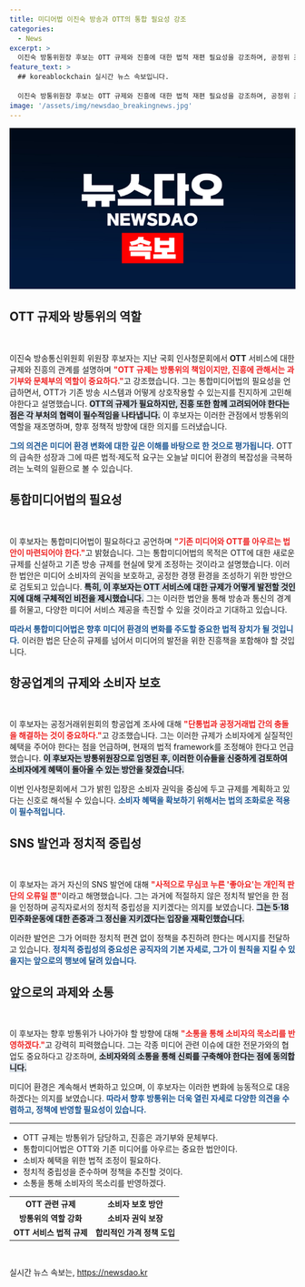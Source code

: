 ```yaml
---
title: 미디어법 이진숙 방송과 OTT의 통합 필요성 강조
categories:
  - News
excerpt: >
  이진숙 방통위원장 후보는 OTT 규제와 진흥에 대한 법적 재편 필요성을 강조하며, 공정위 조사에 대해서는 소비자 혜택을 최우선으로 하겠다고 밝혔습니다. SNS 발언 논란에도 공식 사과하며 정치적 중립을 다짐했습니다.
feature_text: >
  ## koreablockchain 실시간 뉴스 속보입니다.

  이진숙 방통위원장 후보는 OTT 규제와 진흥에 대한 법적 재편 필요성을 강조하며, 공정위 조사에 대해서는 소비자 혜택을 최우선으로 하겠다고 밝혔습니다. SNS 발언 논란에도 공식 사과하며 정치적 중립을 다짐했습니다.
image: '/assets/img/newsdao_breakingnews.jpg'
---
```


<p><img src="/assets/img/newsdao_breakingnews.jpg" alt="koreablockchain 속보" /></p>

<h2 data-ke-size="size26">OTT 규제와 방통위의 역할</h2>

<p data-ke-size="size16">&nbsp;</p>

<p>이진숙 방송통신위원회 위원장 후보자는 지난 국회 인사청문회에서 <strong>OTT</strong> 서비스에 대한 규제와 진흥의 관계를 설명하며 <b><span style="color: #ee2323;">"OTT 규제는 방통위의 책임이지만, 진흥에 관해서는 과기부와 문체부의 역할이 중요하다."</span></b>고 강조했습니다. 그는 통합미디어법의 필요성을 언급하면서, OTT가 기존 방송 시스템과 어떻게 상호작용할 수 있는지를 진지하게 고민해야한다고 설명했습니다. <b><span style="background-color: #21538527;">OTT의 규제가 필요하지만, 진흥 또한 함께 고려되어야 한다는 점은 각 부처의 협력이 필수적임을 나타냅니다.</span></b> 이 후보자는 이러한 관점에서 방통위의 역할을 재조명하며, 향후 정책적 방향에 대한 의지를 드러냈습니다. </p>

<p><b><span style="color: #1a5490;">그의 의견은 미디어 환경 변화에 대한 깊은 이해를 바탕으로 한 것으로 평가됩니다.</span></b> OTT의 급속한 성장과 그에 따른 법적·제도적 요구는 오늘날 미디어 환경의 복잡성을 극복하려는 노력의 일환으로 볼 수 있습니다.</p>

<h2 data-ke-size="size26">통합미디어법의 필요성</h2>

<p data-ke-size="size16">&nbsp;</p>

<p>이 후보자는 통합미디어법이 필요하다고 공언하며 <b><span style="color: #ee2323;">"기존 미디어와 OTT를 아우르는 법안이 마련되어야 한다."</span></b>고 밝혔습니다. 그는 통합미디어법의 목적은 OTT에 대한 새로운 규제를 신설하고 기존 방송 규제를 현실에 맞게 조정하는 것이라고 설명했습니다. 이러한 법안은 미디어 소비자의 권익을 보호하고, 공정한 경쟁 환경을 조성하기 위한 방안으로 검토되고 있습니다. <b><span style="background-color: #21538527;">특히, 이 후보자는 OTT 서비스에 대한 규제가 어떻게 발전할 것인지에 대해 구체적인 비전을 제시했습니다.</span></b> 그는 이러한 법안을 통해 방송과 통신의 경계를 허물고, 다양한 미디어 서비스 제공을 촉진할 수 있을 것이라고 기대하고 있습니다. </p>

<p><b><span style="color: #1a5490;">따라서 통합미디어법은 향후 미디어 환경의 변화를 주도할 중요한 법적 장치가 될 것입니다.</span></b> 이러한 법은 단순히 규제를 넘어서 미디어의 발전을 위한 진흥책을 포함해야 할 것입니다.</p>

<h2 data-ke-size="size26">항공업계의 규제와 소비자 보호</h2>

<p data-ke-size="size16">&nbsp;</p>

<p>이 후보자는 공정거래위원회의 항공업계 조사에 대해 <b><span style="color: #ee2323;">"단통법과 공정거래법 간의 충돌을 해결하는 것이 중요하다."</span></b>고 강조했습니다. 그는 이러한 규제가 소비자에게 실질적인 혜택을 주어야 한다는 점을 언급하며, 현재의 법적 framework를 조정해야 한다고 언급했습니다. <b><span style="background-color: #21538527;">이 후보자는 방통위원장으로 임명된 후, 이러한 이슈들을 신중하게 검토하여 소비자에게 혜택이 돌아올 수 있는 방안을 찾겠습니다.</span></b> </p>

<p>이번 인사청문회에서 그가 밝힌 입장은 소비자 권익을 중심에 두고 규제를 계획하고 있다는 신호로 해석될 수 있습니다. <b><span style="color: #1a5490;">소비자 혜택을 확보하기 위해서는 법의 조화로운 적용이 필수적입니다.</span></b></p>

<h2 data-ke-size="size26">SNS 발언과 정치적 중립성</h2>

<p data-ke-size="size16">&nbsp;</p>

<p>이 후보자는 과거 자신의 SNS 발언에 대해 <b><span style="color: #ee2323;">"사적으로 무심코 누른 '좋아요'는 개인적 판단의 오류일 뿐"</span></b>이라고 해명했습니다. 그는 과거에 적절하지 않은 정치적 발언을 한 점을 인정하며 공직자로서의 정치적 중립성을 지키겠다는 의지를 보였습니다. <b><span style="background-color: #21538527;">그는 5·18민주화운동에 대한 존중과 그 정신을 지키겠다는 입장을 재확인했습니다.</span></b></p>

<p>이러한 발언은 그가 어떠한 정치적 편견 없이 정책을 추진하려 한다는 메시지를 전달하고 있습니다. <b><span style="color: #1a5490;">정치적 중립성의 중요성은 공직자의 기본 자세로, 그가 이 원칙을 지킬 수 있을지는 앞으로의 행보에 달려 있습니다.</span></b></p>

<h2 data-ke-size="size26">앞으로의 과제와 소통</h2>

<p data-ke-size="size16">&nbsp;</p>

<p>이 후보자는 향후 방통위가 나아가야 할 방향에 대해 <b><span style="color: #ee2323;">"소통을 통해 소비자의 목소리를 반영하겠다."</span></b>고 강력히 피력했습니다. 그는 각종 미디어 관련 이슈에 대한 전문가와의 협업도 중요하다고 강조하며, <b><span style="background-color: #21538527;">소비자와의 소통을 통해 신뢰를 구축해야 한다는 점에 동의합니다.</span></b> </p>

<p>미디어 환경은 계속해서 변화하고 있으며, 이 후보자는 이러한 변화에 능동적으로 대응하겠다는 의지를 보였습니다. <b><span style="color: #1a5490;">따라서 향후 방통위는 더욱 열린 자세로 다양한 의견을 수렴하고, 정책에 반영할 필요성이 있습니다.</span></b></p>

<hr>

<ul>
    <li>OTT 규제는 방통위가 담당하고, 진흥은 과기부와 문체부다.</li>
    <li>통합미디어법은 OTT와 기존 미디어를 아우르는 중요한 법안이다.</li>
    <li>소비자 혜택을 위한 법적 조정이 필요하다.</li>
    <li>정치적 중립성을 준수하며 정책을 추진할 것이다.</li>
    <li>소통을 통해 소비자의 목소리를 반영하겠다.</li>
</ul>

<table style="width: 100%;">
    <tr>
        <td style="text-align: center; height: 17px;"><b>OTT 관련 규제</b></td>
        <td style="text-align: center; height: 17px;"><b>소비자 보호 방안</b></td>
    </tr>
    <tr>
        <td style="text-align: center; height: 17px;"><b>방통위의 역할 강화</b></td>
        <td style="text-align: center; height: 17px;"><b>소비자 권익 보장</b></td>
    </tr>
    <tr>
        <td style="text-align: center; height: 17px;"><b>OTT 서비스 법적 규제</b></td>
        <td style="text-align: center; height: 17px;"><b>합리적인 가격 정책 도입</b></td>
    </tr>
</table>

<p data-ke-size="size16">&nbsp;</p>
실시간 뉴스 속보는, <a href="https://newsdao.kr" rel="dofollow">https://newsdao.kr</a>


